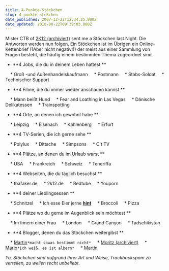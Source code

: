 ```yaml
---
title: 4-Punkte-Stöckchen
slug: 4-punkte-stckchen
date_published: 2007-12-22T12:34:25.000Z
date_updated: 2018-08-22T09:39:03.000Z
---
```


Mister CTB of [2K12 (archiviert)](http://web.archive.org/web/20080213223912/http://2k12.de:80/?p=157) sent me a Stöckchen last Night. Die Antworten werden nun folgen. Ein Stöckchen ist im Übrigen ein Online-Kettenbrief ((Aber nicht negativ!)) der meist aus einer Sammlung von Fragen besteht, die häufig einem bestimmten Thema zugeordnet sind.

- **4 Jobs, die du in deinem Leben hattest **

    * Groß -und Außenhandelskaufmann
    * Postmann
    * Stabs-Soldat
    * Technischer Support

- **4 Filme, die du immer wieder anschauen kannst **

    * Mann beißt Hund 
    * Fear and Loathing in Las Vegas 
    * Dänische Delikatessen
    * Trainspotting

- **4 Orte, an denen ich gewohnt habe **

    * Leipzig 
    * Eisenach 
    * Kahlenberg 
    * Erfurt 

- **4 TV-Serien, die ich gerne sehe **

    * Polylux 
    * Dittsche 
    * Simpsons 
    * C't TV 

- **4 Plätze, an denen du im Urlaub warst **

    * USA 
    * Frankreich 
    * Schweiz 
    * Teneriffa 

- **4 Webseiten, die du täglich besuchst **

    * thafaker.de 
    * 2k12.de 
    * Redtube 
    * Youporn

- **4 deiner Lieblingsessen **

    * Schnitzel 
    * Ich esse Eier jerne **[hint](__GHOST_URL__/15/rambo/)**
    * Broccoli 
    * Pizza

- **4 Plätze wo du gerne im Augenblick sein möchtest **

    * Im Innern einer Frau 
    * London 
    * Grand Canyon 
    * Tadschikistan 

- **4 Blogger, denen du das Stöckchen weitergibst **

    * [Martin](http://martinheike.de/wp/links-vom-2007-12-20/)`*macht sowas bestimmt nicht*`
    * [Moritz (archiviert)](http://web.archive.org/web/20071226202532/http://nebelherz.net:80/neblog/?p=313)
    * [Mario](http://www.surfkraft.de/suchtipp-wie-man-hamma-mp3-auch-wirklich-findet/)`*Ich weiß, es ist albern*`
    * [Martin](http://warnhinweis.blogspot.com/2007/12/handysorg-werbung.html)

*Yo, Stöckchen sind aufgrund Ihrer Art und Weise, Trackbackspam zu verteilen, zu weilen recht unbeliebt.*
